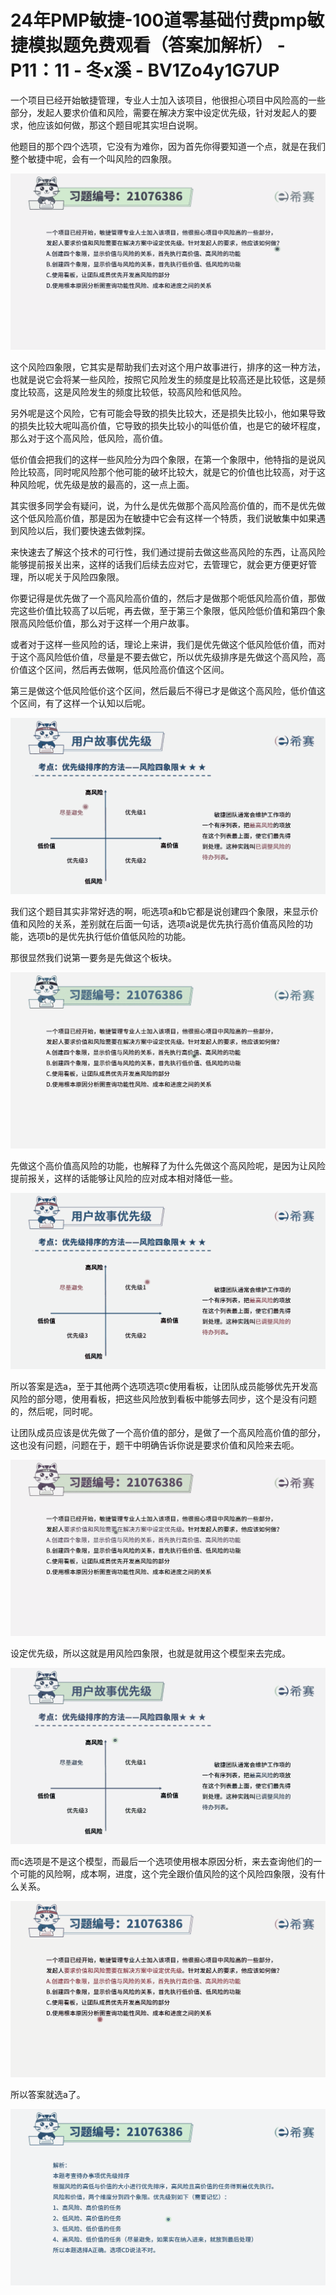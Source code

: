 # 24年PMP敏捷-100道零基础付费pmp敏捷模拟题免费观看（答案加解析） - P11：11 - 冬x溪 - BV1Zo4y1G7UP

一个项目已经开始敏捷管理，专业人士加入该项目，他很担心项目中风险高的一些部分，发起人要求价值和风险，需要在解决方案中设定优先级，针对发起人的要求，他应该如何做，那这个题目呢其实坦白说啊。

他题目的那个四个选项，它没有为难你，因为首先你得要知道一个点，就是在我们整个敏捷中呢，会有一个叫风险的四象限。



![](img/9301d919d52e0db0075c80cb41fb76d0_1.png)

这个风险四象限，它其实是帮助我们去对这个用户故事进行，排序的这一种方法，也就是说它会将某一些风险，按照它风险发生的频度是比较高还是比较低，这是频度比较高，这是风险发生的频度比较低，较高风险和低风险。

另外呢是这个风险，它有可能会导致的损失比较大，还是损失比较小，他如果导致的损失比较大呢叫高价值，它导致的损失比较小的叫低价值，也是它的破坏程度，那么对于这个高风险，低风险，高价值。

低价值会把我们的这样一些风险分为四个象限，在第一个象限中，他特指的是说风险比较高，同时呢风险那个他可能的破坏比较大，就是它的价值也比较高，对于这种风险呢，优先级是放的最高的，这一点上面。

其实很多同学会有疑问，说，为什么是优先做那个高风险高价值的，而不是优先做这个低风险高价值，那是因为在敏捷中它会有这样一个特质，我们说敏集中如果遇到风险以后，我们要快速去做刺探。

来快速去了解这个技术的可行性，我们通过提前去做这些高风险的东西，让高风险能够提前报关出来，这样的话我们后续去应对它，去管理它，就会更方便更好管理，所以呢关于风险四象限。

你要记得是优先做了一个高风险高价值的，然后才是做那个呃低风险高价值，那做完这些价值比较高了以后呢，再去做，至于第三个象限，低风险低价值和第四个象限高风险低价值，那么对于这样一个用户故事。

或者对于这样一些风险的话，理论上来讲，我们是优先做这个低风险低价值，而对于这个高风险低价值，尽量是不要去做它，所以优先级排序是先做这个高风险，高价值这个区间，然后再去做啊，低风险高价值这个区间。

第三是做这个低风险低价这个区间，然后最后不得已才是做这个高风险，低价值这个区间，有了这样一个认知以后呢。



![](img/9301d919d52e0db0075c80cb41fb76d0_3.png)

我们这个题目其实非常好选的啊，呃选项a和b它都是说创建四个象限，来显示价值和风险的关系，差别就在后面一句话，选项a说是优先执行高价值高风险的功能，选项b的是优先执行低价值低风险的功能。

那很显然我们说第一要务是先做这个板块。

![](img/9301d919d52e0db0075c80cb41fb76d0_5.png)

先做这个高价值高风险的功能，也解释了为什么先做这个高风险呢，是因为让风险提前报关，这样的话能够让风险的应对成本相对降低一些。



![](img/9301d919d52e0db0075c80cb41fb76d0_7.png)

所以答案是选a，至于其他两个选项选项c使用看板，让团队成员能够优先开发高风险的部分嗯，使用看板，把这些风险放到看板中能够去同步，这个是没有问题的，然后呢，同时呢。

让团队成员应该是优先做了一个高价值的部分，是做了一个高风险高价值的部分，这也没有问题，问题在于，题干中明确告诉你说是要求价值和风险来去呃。



![](img/9301d919d52e0db0075c80cb41fb76d0_9.png)

设定优先级，所以这就是用风险四象限，也就是就用这个模型来去完成。

![](img/9301d919d52e0db0075c80cb41fb76d0_11.png)

而c选项是不是这个模型，而最后一个选项使用根本原因分析，来去查询他们的一个可能的风险啊，成本啊，进度，这个完全跟价值风险的这个风险四象限，没有什么关系。



![](img/9301d919d52e0db0075c80cb41fb76d0_13.png)

所以答案就选a了。

![](img/9301d919d52e0db0075c80cb41fb76d0_15.png)